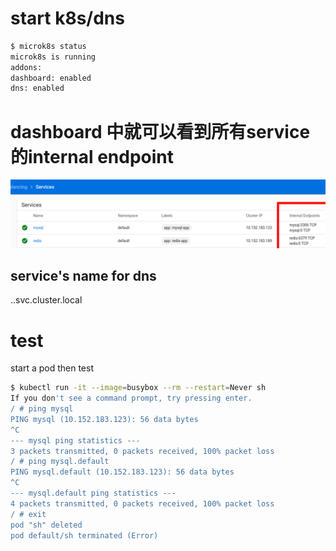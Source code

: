 # start k8s/dns
```bash 
$ microk8s status
microk8s is running
addons:
dashboard: enabled
dns: enabled

```
# dashboard 中就可以看到所有service 的internal endpoint
![endpoint](images/internal_endpoint.png)

## service's name for dns
<service-name>.<namespace-name>.svc.cluster.local

# test
start a pod then test

```bash
$ kubectl run -it --image=busybox --rm --restart=Never sh
If you don't see a command prompt, try pressing enter.
/ # ping mysql
PING mysql (10.152.183.123): 56 data bytes
^C
--- mysql ping statistics ---
3 packets transmitted, 0 packets received, 100% packet loss
/ # ping mysql.default
PING mysql.default (10.152.183.123): 56 data bytes
^C
--- mysql.default ping statistics ---
4 packets transmitted, 0 packets received, 100% packet loss
/ # exit
pod "sh" deleted
pod default/sh terminated (Error)

```

